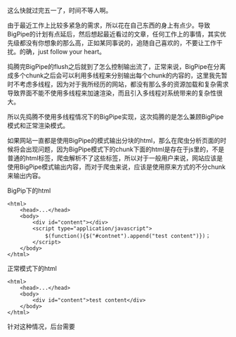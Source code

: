 这么快就过完五一了，时间不等人啊。

由于最近工作上比较多紧急的需求，所以花在自己东西的身上有点少。导致BigPipe的计划有点延后，然后想起最近看过的文章，任何工作上的事情，其实优先级都没有你想象的那么高，正如某同事说的，追随自己喜欢的，不要让工作干扰。的确，just follow your heart。

捣腾完BigPipe的flush之后就到了怎么控制输出流了，正常来说，BigPipe在分离成多个chunk之后会可以利用多线程来分别输出每个chunk的内容的，这里我先暂时不考虑多线程，因为对于我所经历的网站，都没有那么多的资源加载和复杂需求导致界面不能不使用多线程来加速渲染，而且引入多线程对系统带来的复杂性很大。

所以先捣腾不使用多线程情况下的BigPipe实现，这次捣腾的是怎么兼顾BigPipe模式和正常渲染模式。

如果网站一直都是使用BigPipe的模式输出分块的html，那么在爬虫分析页面的时候将会出现问题，因为BigPipe模式下的chunk下面的html是存在于js里的，不是普通的html标签，爬虫解析不了这些标签，所以对于一般用户来说，网站应该是使用BigPipe模式输出内容，而对于爬虫来说，应该是使用原来方式的不分chunk来输出内容。

BigPip下的html

	<html>
    	<head>...</head>
    	<body>
    		<div id="content"></div>
    		<script type="application/javascript">
    			$(function(){$("#contnet").append("test content")})；
    		</script>
    	</body>
    </html>

正常模式下的html

	<html>
    	<head>...</head>
    	<body>
    		<div id="content">test content</div>
    	</body>
    </html>

针对这种情况，后台需要